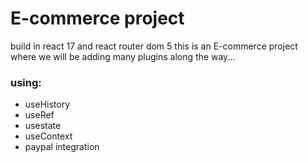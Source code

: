 # E-commerce project

build in react 17  and react router dom 5 this is an E-commerce project where we will be adding many plugins along the way...

### using: 
- useHistory
- useRef
- usestate
- useContext
- paypal integration